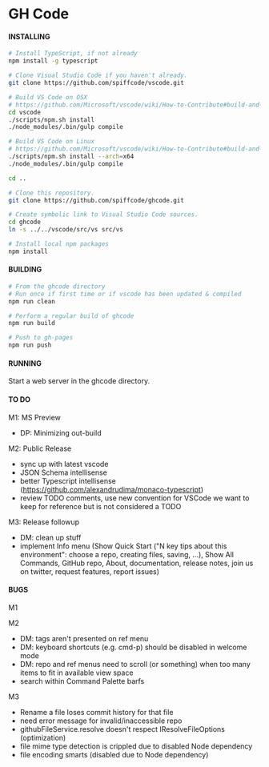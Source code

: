 # GH Code

#### INSTALLING
```bash
# Install TypeScript, if not already
npm install -g typescript

# Clone Visual Studio Code if you haven't already.
git clone https://github.com/spiffcode/vscode.git

# Build VS Code on OSX
# https://github.com/Microsoft/vscode/wiki/How-to-Contribute#build-and-run-from-source
cd vscode
./scripts/npm.sh install
./node_modules/.bin/gulp compile

# Build VS Code on Linux
# https://github.com/Microsoft/vscode/wiki/How-to-Contribute#build-and-run-from-source
./scripts/npm.sh install --arch=x64
./node_modules/.bin/gulp compile

cd ..

# Clone this repository.
git clone https://github.com/spiffcode/ghcode.git

# Create symbolic link to Visual Studio Code sources.
cd ghcode
ln -s ../../vscode/src/vs src/vs

# Install local npm packages
npm install
```
#### BUILDING
```bash
# From the ghcode directory
# Run once if first time or if vscode has been updated & compiled
npm run clean

# Perform a regular build of ghcode
npm run build

# Push to gh-pages
npm run push
```
#### RUNNING

Start a web server in the ghcode directory.

#### TO DO

M1: MS Preview
* DP: Minimizing out-build

M2: Public Release
* sync up with latest vscode
* JSON Schema intellisense
* better Typescript intellisense (https://github.com/alexandrudima/monaco-typescript)
* review TODO comments, use new convention for VSCode we want to keep for reference but is not considered a TODO

M3: Release followup
* DM: clean up stuff
* implement Info menu (Show Quick Start ("N key tips about this environment": choose a repo, creating files, saving, ...),
  Show All Commands, GitHub repo, About, documentation, release notes, join us on twitter, request features, report issues)

#### BUGS

M1
<empty>

M2
* DM: tags aren't presented on ref menu
* DM: keyboard shortcuts (e.g. cmd-p) should be disabled in welcome mode
* DM: repo and ref menus need to scroll (or something) when too many items to fit in available view space
* search within Command Palette barfs

M3
* Rename a file loses commit history for that file
* need error message for invalid/inaccessible repo
* githubFileService.resolve doesn't respect IResolveFileOptions (optimization)
* file mime type detection is crippled due to disabled Node dependency
* file encoding smarts (disabled due to Node dependency)
